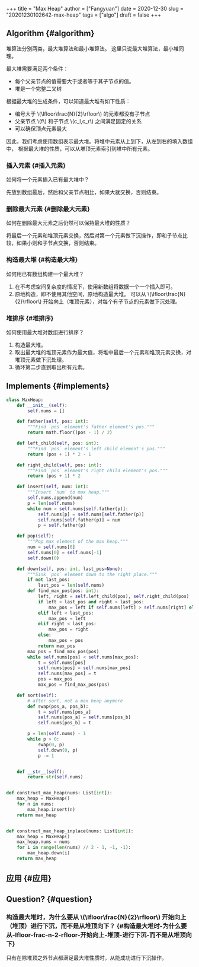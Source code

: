 +++
title = "Max Heap"
author = ["Fangyuan"]
date = 2020-12-30
slug = "20201230102642-max-heap"
tags = ["algo"]
draft = false
+++

## Algorithm {#algorithm}

堆算法分别两类，最大堆算法和最小堆算法。
这里只说最大堆算法，最小堆同理。

最大堆需要满足两个条件：

-   每个父亲节点的值需要大于或者等于其子节点的值。
-   堆是一个完整二叉树

根据最大堆的生成条件，可以知道最大堆有如下性质：

-   编号大于 \\(\lfloor\frac{N}{2}\rfloor\\) 的元素都没有子节点
-   父亲节点 \\(f\\) 和子节点 \\(c\_l,c\_r\\) 之间满足固定的关系
-   可以确保顶点元素最大

因此，我们考虑使用数组表示最大堆。将堆中元素从上到下，从左到右的填入数组中，
根据最大堆的性质，可以从堆顶元素索引到堆中所有元素。


### 插入元素 {#插入元素}

如何将一个元素插入已有最大堆中？

先放到数组最后，然后和父亲节点相比，如果大就交换，否则结束。


### 删除最大元素 {#删除最大元素}

如何在删除最大元素之后仍然可以保持最大堆的性质？

将最后一个元素和堆顶元素交换，然后对第一个元素做下沉操作，即和子节点比较，如果小则和子节点交换，否则结束。


### 构造最大堆 {#构造最大堆}

如何用已有数组构建一个最大堆？

1.  在不考虑空间复杂度的情况下，使用新数组将数据一个一个插入即可。
2.  原地构造，即不使用其他空间，原地构造最大堆。
    可以从 \\(\lfloor\frac{N}{2}\rfloor\\) 开始向上（堆顶元素），对每个有子节点的元素做下沉处理。


### 堆排序 {#堆排序}

如何使用最大堆对数组进行排序？

1.  构造最大堆。
2.  取出最大堆的堆顶元素作为最大值，将堆中最后一个元素和堆顶元素交换，对堆顶元素做下沉处理。
3.  循环第二步直到取出所有元素。


## Implements {#implements}

```python
class MaxHeap:
    def __init__(self):
        self.nums = []

    def father(self, pos: int):
        """Find `pos` element's father element's pos."""
        return math.floor((pos - 1) / 2)

    def left_child(self, pos: int):
        """Find `pos` element's left child element's pos."""
        return (pos + 1) * 2 - 1

    def right_child(self, pos: int):
        """Find `pos` element's right child element's pos."""
        return (pos + 1) * 2

    def insert(self, num: int):
        """Insert `num` to max heap."""
        self.nums.append(num)
        p = len(self.nums)
        while num > self.nums[self.father(p)]:
            self.nums[p] = self.nums[self.father(p)]
            self.nums[self.father(p)] = num
            p = self.father(p)

    def pop(self):
        """Pop max element of the max heap."""
        num = self.nums[0]
        self.nums[0] = self.nums[-1]
        self.down(0)

    def down(self, pos: int, last_pos=None):
        """Sink `pos` element down to the right place."""
        if not last_pos:
            last_pos = len(self.nums)
        def find_max_pos(pos: int):
            left, right = self.left_child(pos), self.right_child(pos)
            if left < last_pos and right < last_pos:
                max_pos = left if self.nums[left] > self.nums[right] else right
            elif left < last_pos:
                max_pos = left
            elif right < last_pos:
                max_pos = right
            else:
                max_pos = pos
            return max_pos
        max_pos = find_max_pos(pos)
        while self.nums[pos] < self.nums[max_pos]:
            t = self.nums[pos]
            self.nums[pos] = self.nums[max_pos]
            self.nums[max_pos] = t
            pos = max_pos
            max_pos = find_max_pos(pos)

    def sort(self):
        # after sort, not a max heap anymore
        def swap(pos_a, pos_b):
            t = self.nums[pos_a]
            self.nums[pos_a] = self.nums[pos_b]
            self.nums[pos_b] = t

        p = len(self.nums) - 1
        while p > 0:
            swap(0, p)
            self.down(0, p)
            p -= 1


    def __str__(self):
        return str(self.nums)


def construct_max_heap(nums: List[int]):
    max_heap = MaxHeap()
    for n in nums:
        max_heap.insert(n)
    return max_heap


def construct_max_heap_inplace(nums: List[int]):
    max_heap = MaxHeap()
    max_heap.nums = nums
    for i in range(len(nums) // 2 - 1, -1, -1):
        max_heap.down(i)
    return max_heap
```


## 应用 {#应用}


## Question? {#question}


### 构造最大堆时，为什么要从 \\(\lfloor\frac{N}{2}\rfloor\\) 开始向上（堆顶）进行下沉，而不是从堆顶向下？ {#构造最大堆时-为什么要从-lfloor-frac-n-2-rfloor-开始向上-堆顶-进行下沉-而不是从堆顶向下}

只有在除堆顶之外节点都满足最大堆性质时，从能成功进行下沉操作。
